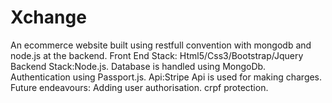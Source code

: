 # Xchange
An ecommerce website built using restfull convention with mongodb and node.js at the backend.
Front End Stack: Html5/Css3/Bootstrap/Jquery
Backend Stack:Node.js.
Database is handled using MongoDb.
Authentication using Passport.js.
Api:Stripe Api is used for making charges.
Future endeavours:
Adding user authorisation.
crpf protection.

